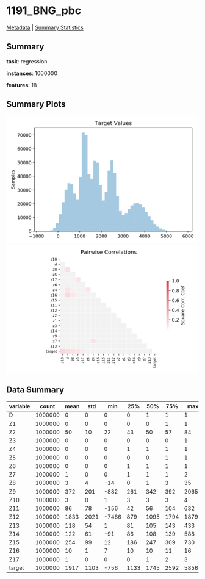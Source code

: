 # 1191_BNG_pbc

[Metadata](metadata.yaml) | [Summary Statistics](summary_stats.csv)

## Summary

**task**: regression

**instances**: 1000000

**features**: 18

## Summary Plots

![Labels](label.svg)
![Corr](corr.svg)

## Data Summary

|	variable	|	count	|	mean	|	std	|	min	|	25%	|	50%	|	75%	|	max|
| --- | --- | --- | --- | --- | --- | --- | --- | --- |
|	D	|	1000000	|	0	|	0	|	0	|	0	|	1	|	1	|	1
|	Z1	|	1000000	|	0	|	0	|	0	|	0	|	0	|	1	|	1
|	Z2	|	1000000	|	50	|	10	|	22	|	43	|	50	|	57	|	84
|	Z3	|	1000000	|	0	|	0	|	0	|	0	|	0	|	0	|	1
|	Z4	|	1000000	|	0	|	0	|	0	|	1	|	1	|	1	|	1
|	Z5	|	1000000	|	0	|	0	|	0	|	0	|	0	|	1	|	1
|	Z6	|	1000000	|	0	|	0	|	0	|	1	|	1	|	1	|	1
|	Z7	|	1000000	|	1	|	0	|	0	|	1	|	1	|	1	|	2
|	Z8	|	1000000	|	3	|	4	|	-14	|	0	|	1	|	3	|	35
|	Z9	|	1000000	|	372	|	201	|	-882	|	261	|	342	|	392	|	2065
|	Z10	|	1000000	|	3	|	0	|	1	|	3	|	3	|	3	|	4
|	Z11	|	1000000	|	86	|	78	|	-156	|	42	|	56	|	104	|	632
|	Z12	|	1000000	|	1833	|	2021	|	-7466	|	879	|	1095	|	1794	|	18792
|	Z13	|	1000000	|	118	|	54	|	1	|	81	|	105	|	143	|	433
|	Z14	|	1000000	|	122	|	61	|	-91	|	86	|	108	|	139	|	588
|	Z15	|	1000000	|	254	|	99	|	12	|	186	|	247	|	309	|	730
|	Z16	|	1000000	|	10	|	1	|	7	|	10	|	10	|	11	|	16
|	Z17	|	1000000	|	1	|	0	|	0	|	0	|	1	|	2	|	3
|	target	|	1000000	|	1917	|	1103	|	-756	|	1133	|	1745	|	2592	|	5856

